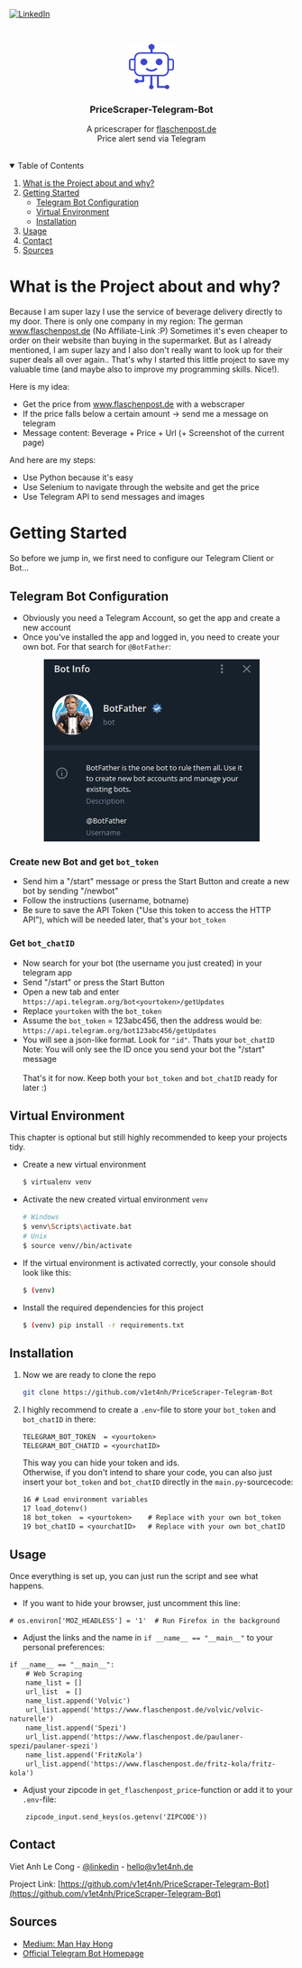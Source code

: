 <!-- Template: https://github.com/othneildrew/Best-README-Template -->

[![LinkedIn][linkedin-shield]][linkedin-url]

<!-- PROJECT LOGO -->
<br />
<p align="center">
  <a href="https://github.com/v1et4nh/PriceScraper-Telegram-Bot">
    <img src="images/bot-logo.png" alt="Bot-Logo" width="80" height="80">
  </a>

  <h3 align="center">PriceScraper-Telegram-Bot</h3>

  <p align="center">
    A pricescraper for <a href="https://www.flaschenpost.de">flaschenpost.de</a>
    <br />
    Price alert send via Telegram
    <br />
    <br />
  </p>
</p>

<!-- TABLE OF CONTENTS -->
<details open="open">
  <summary>Table of Contents</summary>
  <ol>
    <li>
      <a href="#what-is-the-project-about-and-why">What is the Project about and why?</a>
    </li>
    <li>
      <a href="#getting-started">Getting Started</a>
      <ul>
        <li><a href="#telegram-bot-configuration">Telegram Bot Configuration</a></li>
        <li><a href="#virtual-environment">Virtual Environment</a></li>
        <li><a href="#installation">Installation</a></li>
      </ul>
    </li>
    <li><a href="#usage">Usage</a></li>
    <li><a href="#contact">Contact</a></li>
    <li><a href="#sources">Sources</a></li>
  </ol>
</details>


<!-- ABOUT THE PROJECT -->
# What is the Project about and why?
Because I am super lazy I use the service of beverage delivery directly to my door. 
There is only one company in my region: The german www.flaschenpost.de (No Affiliate-Link :P) 
Sometimes it's even cheaper to order on their website than buying in the supermarket. 
But as I already mentioned, I am super lazy and I also don't really want to look up for their super deals all over again..
That's why I started this little project to save my valuable time 
(and maybe also to improve my programming skills. Nice!).

Here is my idea:
* Get the price from www.flaschenpost.de with a webscraper
* If the price falls below a certain amount -> send me a message on telegram
* Message content: Beverage + Price + Url (+ Screenshot of the current page)

And here are my steps:
* Use Python because it's easy
* Use Selenium to navigate through the website and get the price
* Use Telegram API to send messages and images

<!-- GETTING STARTED -->
# Getting Started
So before we jump in, we first need to configure our Telegram Client or Bot...

## Telegram Bot Configuration
* Obviously you need a Telegram Account, so get the app and create a new account
* Once you've installed the app and logged in, you need to create your own bot. For that search for `@BotFather`: <br>
<p align="center"><img src="images/BotFather.png" alt="BotFather" width="383" height="323"></p>

### Create new Bot and get `bot_token`
* Send him a "/start" message or press the Start Button and create a new bot by sending "/newbot"
* Follow the instructions (username, botname)
* Be sure to save the API Token ("Use this token to access the HTTP API"), which will be needed later, that's your `bot_token`

### Get `bot_chatID`
* Now search for your bot (the username you just created) in your telegram app
* Send "/start" or press the Start Button
* Open a new tab and enter `https://api.telegram.org/bot<yourtoken>/getUpdates`
* Replace `yourtoken` with the `bot_token`
* Assume the `bot_token` = 123abc456, then the address would be: `https://api.telegram.org/bot123abc456/getUpdates`
* You will see a json-like format. Look for `"id"`. Thats your `bot_chatID` <br>
Note: You will only see the ID once you send your bot the "/start" message <br> <br>
That's it for now. Keep both your `bot_token` and `bot_chatID` ready for later :)

## Virtual Environment
This chapter is optional but still highly recommended to keep your projects tidy.
* Create a new virtual environment
    ```sh
    $ virtualenv venv
    ```
* Activate the new created virtual environment `venv`
    ```sh
    # Windows
    $ venv\Scripts\activate.bat
    # Unix
    $ source venv//bin/activate
    ```
* If the virtual environment is activated correctly, your console should look like this:
    ```sh
    $ (venv)  
    ```
* Install the required dependencies for this project
    ```sh
    $ (venv) pip install -r requirements.txt
    ```
 
## Installation

1. Now we are ready to clone the repo
   ```sh
   git clone https://github.com/v1et4nh/PriceScraper-Telegram-Bot
   ```
2. I highly recommend to create a `.env`-file to store your `bot_token` and `bot_chatID` in there:
   ```.env
   TELEGRAM_BOT_TOKEN  = <yourtoken>
   TELEGRAM_BOT_CHATID = <yourchatID>
   ```
   This way you can hide your token and ids. <br>
   Otherwise, if you don't intend to share your code, you can also just insert your `bot_token` and `bot_chatID` directly in the `main.py`-sourcecode:
   ```.pydocstring
   16 # Load environment variables
   17 load_dotenv()
   18 bot_token  = <yourtoken>    # Replace with your own bot_token
   19 bot_chatID = <yourchatID>   # Replace with your own bot_chatID
   ```

<!-- USAGE EXAMPLES -->
## Usage
Once everything is set up, you can just run the script and see what happens. 
* If you want to hide your browser, just uncomment this line:
```.pydocstring
# os.environ['MOZ_HEADLESS'] = '1'  # Run Firefox in the background
```
* Adjust the links and the name in `if __name__ == "__main__"` to your personal preferences:
```pydocstring
if __name__ == "__main__":
    # Web Scraping
    name_list = []
    url_list  = []
    name_list.append('Volvic')
    url_list.append('https://www.flaschenpost.de/volvic/volvic-naturelle')
    name_list.append('Spezi')
    url_list.append('https://www.flaschenpost.de/paulaner-spezi/paulaner-spezi')
    name_list.append('FritzKola')
    url_list.append('https://www.flaschenpost.de/fritz-kola/fritz-kola')
```
* Adjust your zipcode in `get_flaschenpost_price`-function or add it to your `.env`-file:
```pydocstring
    zipcode_input.send_keys(os.getenv('ZIPCODE'))
```

<!-- CONTACT -->
## Contact

Viet Anh Le Cong - [@linkedin](https://linkedin.com/in/viet-anh-le-cong) - hello@v1et4nh.de

Project Link: [https://github.com/v1et4nh/PriceScraper-Telegram-Bot](https://github.com/v1et4nh/PriceScraper-Telegram-Bot)

## Sources
* [Medium: Man Hay Hong](https://medium.com/@ManHay_Hong/how-to-create-a-telegram-bot-and-send-messages-with-python-4cf314d9fa3e)
* [Official Telegram Bot Homepage](https://core.telegram.org/bots)

<!-- MARKDOWN LINKS & IMAGES -->
<!-- https://www.markdownguide.org/basic-syntax/#reference-style-links -->
[linkedin-shield]: https://img.shields.io/badge/-LinkedIn-black.svg?style=for-the-badge&logo=linkedin&colorB=555
[linkedin-url]: https://linkedin.com/in/viet-anh-le-cong
